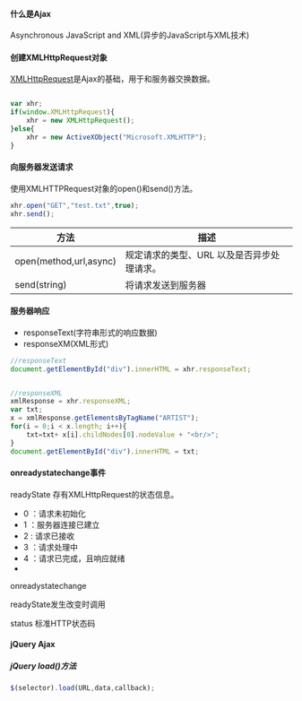 #### 什么是Ajax

Asynchronous JavaScript and XML(异步的JavaScript与XML技术)

#### 创建XMLHttpRequest对象

[XMLHttpRequest](https://developer.mozilla.org/en-US/docs/Web/API/XMLHttpRequest)是Ajax的基础，用于和服务器交换数据。

```JavaScript

var xhr;
if(window.XMLHttpRequest){
    xhr = new XMLHttpRequest();
}else{
    xhr = new ActiveXObject("Microsoft.XMLHTTP");
}


```

#### 向服务器发送请求

使用XMLHTTPRequest对象的open()和send()方法。

```JavaScript
xhr.open("GET","test.txt",true);
xhr.send();


```

方法 | 描述
--- | ---
open(method,url,async)|规定请求的类型、URL 以及是否异步处理请求。
send(string)|将请求发送到服务器


#### 服务器响应

* responseText(字符串形式的响应数据)
* responseXM(XML形式)

```JavaScript
//responseText
document.getElementById("div").innerHTML = xhr.responseText;


//responseXML
xmlResponse = xhr.responseXML;
var txt;
x = xmlResponse.getElementsByTagName("ARTIST");
for(i = 0;i < x.length; i++){
    txt=txt+ x[i].childNodes[0].nodeValue + "<br/>";
}
document.getElementById("div").innerHTML = txt;

```

#### onreadystatechange事件

readyState 存有XMLHttpRequest的状态信息。

* 0 ：请求未初始化
* 1 ：服务器连接已建立
* 2 : 请求已接收
* 3 ：请求处理中
* 4 ：请求已完成，且响应就绪
* 
onreadystatechange

readyState发生改变时调用

status 标准HTTP状态码

#### jQuery Ajax

##### jQuery load()方法

```JavaScript
$(selector).load(URL,data,callback);
```


